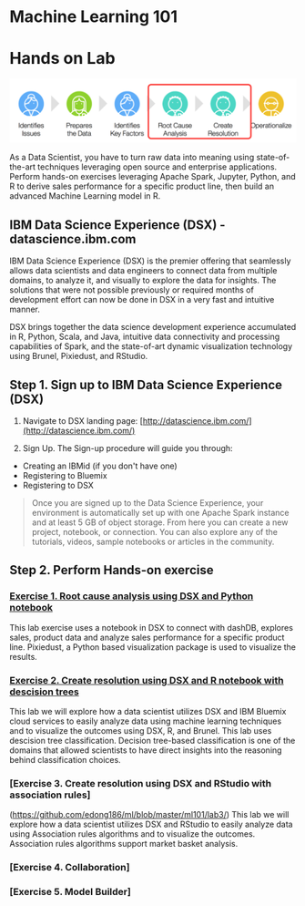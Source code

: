 # Machine Learning 101

# Hands on Lab 
[<img src="https://github.com/edong186/ml/blob/master/ml101/media/DSE2E.png">](https://github.com/edong186/ml/blob/master/ml101)

As a Data Scientist, you have to turn raw data into meaning using state-of-the-art techniques leveraging open source and enterprise applications. Perform hands-on exercises leveraging Apache Spark, Jupyter, Python, and R to derive sales performance for a specific product line, then build an advanced Machine Learning model in R.


## IBM Data Science Experience (DSX) - datascience.ibm.com

IBM Data Science Experience (DSX) is the premier offering that seamlessly allows data scientists and data engineers to connect data from multiple domains, to analyze it, and visually to explore the data for insights. The solutions that were not possible previously or required months of development effort can now be done in DSX in a very fast and intuitive manner.

DSX brings together the data science development experience accumulated in R, Python, Scala, and Java, intuitive data connectivity and processing capabilities of Spark, and the state-of-art dynamic visualization technology using Brunel, Pixiedust, and RStudio.

## Step 1. Sign up to IBM Data Science Experience (DSX)

1. Navigate to DSX landing page: [http://datascience.ibm.com/](http://datascience.ibm.com/)

2. Sign Up. The Sign-up procedure will guide you through:

- Creating an IBMid (if you don't have one)
- Registering to Bluemix
- Registering to DSX
 
 > Once you are signed up to the Data Science Experience, your environment is automatically set up with one Apache Spark instance and at least 5 GB of object storage. From here you can create a new project, notebook, or connection. You can also explore any of the tutorials, videos, sample notebooks or articles in the community.



## Step 2. Perform Hands-on exercise

### [Exercise 1. Root cause analysis using DSX and Python notebook](https://github.com/edong186/ml/blob/master/ml101/lab1/)
This lab exercise uses a notebook in DSX to connect with dashDB, explores sales, product data and analyze sales performance for a specific product line. Pixiedust, a Python based visualization package is used to visualize the results.

### [Exercise 2. Create resolution using DSX and R notebook with descision trees](https://github.com/edong186/ml/blob/master/ml101/lab2/)
This lab we will explore how a data scientist utilizes DSX and IBM Bluemix cloud services to easily analyze data using machine learning techniques and to visualize the outcomes using DSX, R, and Brunel. This lab uses descision tree classification. Decision tree-based classification is one of the domains that allowed scientists to have direct insights into the reasoning behind classification choices. 

### [Exercise 3. Create resolution using DSX and RStudio with association rules]
(https://github.com/edong186/ml/blob/master/ml101/lab3/)
This lab we will explore how a data scientist utilizes DSX and RStudio to easily analyze data using Association rules algorithms and to visualize the outcomes. Association rules algorithms support market basket analysis.

### [Exercise 4. Collaboration]

### [Exercise 5. Model Builder]


